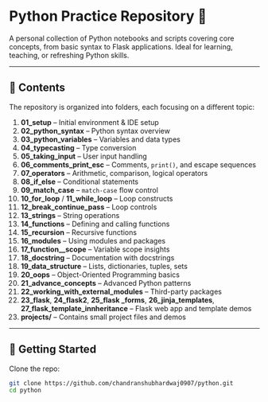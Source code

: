 # Python Practice Repository 🐍

A personal collection of Python notebooks and scripts covering core concepts, from basic syntax to Flask applications. Ideal for learning, teaching, or refreshing Python skills.

---

## 📂 Contents

The repository is organized into folders, each focusing on a different topic:

1. **01_setup** – Initial environment & IDE setup  
2. **02_python_syntax** – Python syntax overview  
3. **03_python_variables** – Variables and data types  
4. **04_typecasting** – Type conversion  
5. **05_taking_input** – User input handling  
6. **06_comments_print_esc** – Comments, `print()`, and escape sequences  
7. **07_operators** – Arithmetic, comparison, logical operators  
8. **08_if_else** – Conditional statements  
9. **09_match_case** – `match-case` flow control  
10. **10_for_loop** / **11_while_loop** – Loop constructs  
11. **12_break_continue_pass** – Loop controls  
12. **13_strings** – String operations  
13. **14_functions** – Defining and calling functions  
14. **15_recursion** – Recursive functions  
15. **16_modules** – Using modules and packages  
16. **17_function__scope** – Variable scope insights  
17. **18_docstring** – Documentation with docstrings  
18. **19_data_structure** – Lists, dictionaries, tuples, sets  
19. **20_oops** – Object-Oriented Programming basics  
20. **21_advance_concepts** – Advanced Python patterns  
21. **22_working_with_external_modules** – Third-party packages  
22. **23_flask**, **24_flask2**, **25_flask _forms**, **26_jinja_templates**, **27_flask_template_innheritance** – Flask web app and template demos  
23. **projects/** – Contains small project files and demos

---

## 🚀 Getting Started

Clone the repo:

```bash
git clone https://github.com/chandranshubhardwaj0907/python.git
cd python
